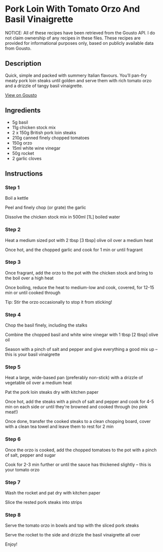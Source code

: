 # Pork Loin With Tomato Orzo And Basil Vinaigrette 

NOTICE: All of these recipes have been retrieved from the Gousto API. I do not claim ownership of any recipes in these files. These recipes are provided for informational purposes only, based on publicly available data from Gousto.

## Description

Quick, simple and packed with summery Italian flavours. You’ll pan-fry meaty pork loin steaks until golden and serve them with rich tomato orzo and a drizzle of tangy basil vinaigrette.

[View on Gousto](https://www.gousto.co.uk/recipes/cookbook/pork-loin-with-tomato-orzo-and-basil-vinaigrette)

## Ingredients

- 5g basil
- 11g chicken stock mix
- 2 x 150g British pork loin steaks
- 210g canned finely chopped tomatoes
- 150g orzo
- 15ml white wine vinegar
- 50g rocket
- 2 garlic cloves

## Instructions


### Step 1

Boil a kettle

Peel and finely chop (or grate) the garlic

Dissolve the chicken stock mix in 500ml <span class="text-danger">[1L]</span> boiled water


### Step 2

Heat a medium sized pot with 2 tbsp <span class="text-danger">[3 tbsp]</span> olive oil over a medium heat

Once hot, and the chopped garlic and cook for 1 min or until fragrant


### Step 3

Once fragrant, add the orzo to the pot with the chicken stock and bring to the boil over a high heat

Once boiling, reduce the heat to medium-low and cook, covered, for 12-15 min or until cooked through

Tip: Stir the orzo occasionally to stop it from sticking!


### Step 4

Chop the basil finely, including the stalks

Combine the chopped basil and white wine vinegar with 1 tbsp <span class="text-danger">[2 tbsp]</span> olive oil

Season with a pinch of salt and pepper and give everything a good mix up – this is your basil vinaigrette


### Step 5

Heat a large, wide-based pan (preferably non-stick) with a drizzle of vegetable oil over a medium heat

Pat the pork loin steaks dry with kitchen paper

Once hot, add the steaks with a pinch of salt and pepper and cook for 4-5 min on each side or until they're browned and cooked through (no pink meat!)

Once done, transfer the cooked steaks to a clean chopping board, cover with a clean tea towel and leave them to rest for 2 min


### Step 6

Once the orzo is cooked, add the chopped tomatoes to the pot with a pinch of salt, pepper and sugar

Cook for 2-3 min further or until the sauce has thickened slightly – this is your tomato orzo


### Step 7

Wash the rocket and pat dry with kitchen paper

Slice the rested pork steaks into strips

### Step 8

Serve the tomato orzo in bowls and top with the sliced pork steaks

Serve the rocket to the side and drizzle the basil vinaigrette all over

Enjoy!

